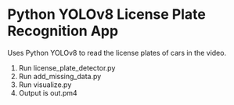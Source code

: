 # Python YOLOv8 License Plate Recognition App
 Uses Python YOLOv8 to read the license plates of cars in the video.

1. Run license_plate_detector.py
2. Run add_missing_data.py
3. Run visualize.py
4. Output is out.pm4